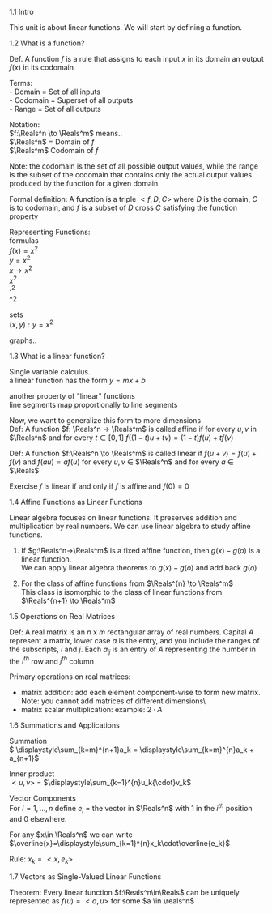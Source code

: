 1.1 Intro

This unit is about linear functions. We will start by defining a function.

1.2 What is a function?

Def. A function $f$ is a rule that assigns to each input $x$ in its domain an output $f(x)$ in its codomain

Terms:\
    - Domain = Set of all inputs\
    - Codomain = Superset of all outputs\
    - Range = Set of all outputs

Notation:\
$f:\Reals^n \to \Reals^m$ means..\
$\Reals^n$ = Domain of $f$\
$\Reals^m$ Codomain of $f$

Note: the codomain is the set of all possible output values, while the range is the subset of the codomain that contains only the actual output values produced by the function for a given domain

Formal definition: A function is a triple $<f, D, C>$ where $D$ is the domain, $C$ is to codomain, and $f$ is a subset of $D$ cross $C$ satisfying the function property

Representing Functions:\
formulas\
$f(x) = x^2$\
$y = x^2$\
$x \to x^2$\
$x^2$\
$\cdot^2$\
^2

sets\
${(x,y): y = x^2}$

graphs..

1.3 What is a linear function?

Single variable calculus.\
a linear function has the form $y=mx+b$

another property of "linear" functions\
line segments map proportionally to line segments

Now, we want to generalize this form to more dimensions\
Def: A function $f: \Reals^n -> \Reals^m$ is called affine if for every $u,v$ in $\Reals^n$ and for every $t \in [0,1]$
 $f((1-t)u + tv) = (1-t)f(u) + tf(v)$

Def: A function $f:\Reals^n \to \Reals^m$ is called linear if $f(u+v) = f(u)+f(v)$ and $f(au) = af(u)$ for every $u,v$ $\in$ $\Reals^n$ and for every $a$ $\in$ $\Reals$

Exercise $f$ is linear if and only if $f$ is affine and $f(0) = 0$

1.4 Affine Functions as Linear Functions

Linear algebra focuses on linear functions. It preserves addition and multiplication by real numbers. We can use linear algebra to study affine functions.

1) If $g:\Reals^n->\Reals^m$ is a fixed affine function, then $g(x) - g(o)$ is a linear function.\
We can apply linear algebra theorems to $g(x) - g(o)$ and add back $g(o)$

2) For the class of affine functions from $\Reals^{n} \to \Reals^m$\
This class is isomorphic to the class of linear functions from $\Reals^{n+1} \to \Reals^m$

1.5 Operations on Real Matrices

Def: A real matrix is an $n$ x $m$ rectangular array of real numbers. Capital $A$ represent a matrix, lower case $a$ is the entry, and you include the ranges of the subscripts, $i$ and $j$. Each $a_{ij}$ is an entry of $A$ representing the number in the $i^{th}$ row and $j^{th}$ column 

Primary operations on real matrices:
- matrix addition: add each element component-wise to form new matrix. Note: you cannot add matrices of different dimensions\
- matrix scalar multiplication: example: $2 \cdot A$

1.6 Summations and Applications

Summation\
$	\displaystyle\sum_{k=m}^{n+1}a_k = 	\displaystyle\sum_{k=m}^{n}a_k + a_{n+1}$ 

Inner product\
$<u,v>$ = $\displaystyle\sum_{k=1}^{n}u_k{\cdot}v_k$

Vector Components\
For $i=1, ..., n$ define $e_i$ = the vector in $\Reals^n$ with $1$ in the $i^{th}$ position and $0$ elsewhere.

For any $x\in \Reals^n$ we can write $\overline{x}=\displaystyle\sum_{k=1}^{n}x_k\cdot\overline{e_k}$

Rule: $x_k = <x,e_k>$

1.7 Vectors as Single-Valued Linear Functions

Theorem: Every linear function $f:\Reals^n\in\Reals$ can be uniquely represented as $f(u)=<a,u>$ for some $a \in \reals^n$